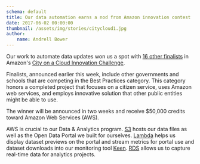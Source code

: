 ```yaml
---
schema: default
title: Our data automation earns a nod from Amazon innovation contest
date: 2017-06-02 00:00:00
thumbnail: /assets/img/stories/citycloud1.jpg
author:
    name: Andrell Bower
---
```


Our work to automate data updates won us a spot with [16 other finalists](https://aws.amazon.com/blogs/publicsector/tag/city-on-a-cloud-innovation-challenge/) in Amazon's [City on a Cloud Innovation Challenge](https://aws.amazon.com/blogs/publicsector/aws-launches-the-fourth-city-on-a-cloud-innovation-challenge-opens-contest-to-schools/).

Finalists, announced earlier this week, include other governments and schools that are competing in the Best Practices category. This category honors a completed project that focuses on a citizen service, uses Amazon web services, and employs innovative solution that other public entities might be able to use.

<!--more-->

The winner will be announced in two weeks and receive $50,000 credits toward Amazon Web Services (AWS).

AWS is crucial to our Data & Analytics program. [S3](https://aws.amazon.com/s3/) hosts our data files as well as the Open Data Portal we built for ourselves. [Lambda](https://aws.amazon.com/lambda/) helps us display dataset previews on the portal and stream metrics for portal use and dataset downloads into our monitoring tool [Keen](https://keen.io/). [RDS](https://aws.amazon.com/rds/) allows us to capture real-time data for analytics projects.